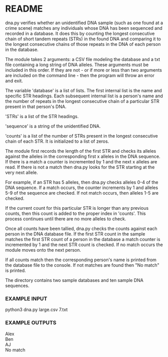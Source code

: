 # README

dna.py verifies whether an unidentified DNA sample (such as one found at a crime scene) matches any individuals whose DNA has been sequenced and recorded in a database. It does this by counting the longest consecutive chain of short tandem repeats (STRs) in the found DNA and comparing it to the longest consecutive chains of those repeats in the DNA of each person in the database.

The module takes 2 arguments: a CSV file modeling the database and a txt file containing a long string of DNA alleles. These arguments must be included in this order. If they are not - or if more or less than two arguments are included on the command line - then the program will throw an error and exit.

The variable 'database' is a list of lists. The first internal list is the name and specific STR headings. Each subsequent internal list is a person's name and the number of repeats in the longest consecutive chain of a particular STR present in that person's DNA.

'STRs' is a list of the STR headings.

'sequence' is a string of the unidentified DNA.

'counts' is a list of the number of STRs present in the longest consecutive chain of each STR. It is initialized to a list of zeros.

The module first records the length of the first STR and checks its alleles against the alleles in the corresponding first x alleles in the DNA sequence. If there is a match a counter is incremented by 1 and the next x alleles are read. If there is not a match then dna.py looks for the STR starting at the very next allele.

For example, if an STR has 5 alleles, then dna.py checks alleles 0-4 of the DNA sequence. If a match occurs, the counter increments by 1 and alleles 5-9 of the sequence are checked. If not match occurs, then alleles 1-5 are checked.

If the current count for this particular STR is longer than any previous counts, then this count is added to the proper index in 'counts'. This process continues until there are no more alleles to check.

Once all counts have been tallied, dna.py checks the counts against each person in the DNA database file. If the first STR count in the sample matches the first STR count of a person in the database a match counter is incremented by 1 and the next STR count is checked. If no match occurs the module moves onto the next person.

If all counts match then the corresponding person's name is printed from the database file to the console. If not matches are found then "No match" is printed.

The directory contains two sample databases and ten sample DNA sequences.

### EXAMPLE INPUT

python3 dna.py large.csv 7.txt

### EXAMPLE OUTPUTS

Alex  
Ben  
AJ  
No match  
